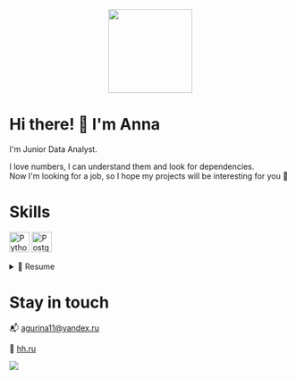 <div id="header" align="center">
  <img src="https://media.giphy.com/media/rqd9R3yaDy16a8kDC1/giphy.gif" width="150"/> 
</div>

# Hi there! 👋 I'm Anna 

I'm Junior Data Analyst.

I love numbers, I can understand them and look for dependencies. <br /> Now I'm looking for a job, so I hope my projects will be interesting for you 🤞

<!--
**raccoon007/raccoon007** is a ✨ _special_ ✨ repository because its `README.md` (this file) appears on your GitHub profile.

Here are some ideas to get you started:👋

- 🔭 I’m currently working on ...
- 🌱 I’m currently learning ...
- 👯 I’m looking to collaborate on ...
- 🤔 I’m looking for help with ...
- 💬 Ask me about ...
- 📫 How to reach me: ...
- 😄 Pronouns: ...
- ⚡ Fun fact: ...
-->

# Skills

<p align="left">
<a href="https://www.python.org/" target="_blank" rel="noreferrer"><img src="https://raw.githubusercontent.com/danielcranney/readme-generator/main/public/icons/skills/python-colored.svg" width="36" height="36" alt="Python" /></a>
<a href="https://www.postgresql.org/" target="_blank" rel="noreferrer"><img src="https://raw.githubusercontent.com/danielcranney/readme-generator/main/public/icons/skills/postgresql-colored.svg" width="36" height="36" alt="PostgreSQL" /></a>
</p>

<details>
  <summary>📃 Resume</summary>
  
## Education
  
- 🎓 **Economist** 
- 📆 2010 - 2014
- 📍 **Higher School of Business of the Southern Federal University, Rostov-on-Don**
 
 ## Courses

- 🎓 **Data Analyst**
- 📆 Feb.2022 - Dec.2022
- 📍 **Yandex.Praktikum, St.Petersburg**
  
## Experience
  
- 👩‍💻 **Data Analyst**
- 📆 Feb.2022 - Dec.2022
- 📍 **Yandex.Praktikum, St.Petersburg**

</details>

# Stay in touch
📬 agurina11@yandex.ru

📜 [hh.ru](https://spb.hh.ru/applicant/resumes/view?resume=c200f342ff0b58e1640039ed1f316745754363)

<a href="https://t.me/amanuylova">
  <img src="https://img.shields.io/badge/Telegram-2CA5E0?style=for-the-badge&logo=telegram&logoColor=white" />
</a>



